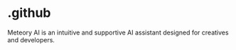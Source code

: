 # .github
Meteory AI is an intuitive and supportive AI assistant designed for creatives and developers.
